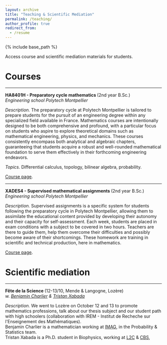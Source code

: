 ```yaml
---
layout: archive
title: "Teaching & Scientific Mediation"
permalink: /teaching/
author_profile: true
redirect_from:
  - /resume
---
```


{% include base_path %}

Access course and scientific mediation materials for students.

Courses
======

***
<b> HA8401H - Preparatory cycle mathematics </b>(2nd year B.Sc.) <br>
<i> Engineering school Polytech Montpellier</i> 

<i> Description. </i> The preparatory cycle at Polytech Montpellier is tailored to prepare students for the pursuit of an engineering degree within any specialized field available in France. Mathematics courses are intentionally designed to be both comprehensive and profound, with a particular focus on students who aspire to explore theoretical domains such as mathematical engineering, physics, and mechanics. These courses consistently encompass both analytical and algebraic chapters, guaranteeing that students acquire a robust and well-rounded mathematical foundation to serve them effectively in their forthcoming engineering endeavors. 

<i> Topics. </i> Differential calculus, topology, bilinear algebra, probability.

[Course page](https://sachacardonna.github.io/teaching/HA8401H).

***
<b> XADES4 - Supervised mathematical assignments </b>(2nd year B.Sc.) <br>
<i> Engineering school Polytech Montpellier</i> 

<i> Description. </i> Supervised assignments is a specific system for students following the preparatory cycle in Polytech Montpellier, allowing them to assimilate the educational content provided by developing their autonomy and their capacity for self-assessment. 
Each week, students are placed in exam conditions with a subject to be covered in two hours. Teachers are there to guide them, help them overcome their difficulties and possibly become aware of their shortcomings. 
These homework are training in scientific and technical production, here in mathematics.

[Course page](https://sachacardonna.github.io/teaching/XADES4).


Scientific mediation
======

***

<b> Fête de la Science </b> (12-13/10, Mende & Langogne, Lozère) <br>
<i> w. [Benjamin Charlier](https://imag.umontpellier.fr/~charlier/index.php?page=index) & [Tristan Xabada](https://www.cbs.cnrs.fr/index.php/fr/personnel?PERS=Tristan%20Xabada)</i> 

<i> Description. </i> We went to Lozère on October 12 and 13 to promote mathematics professions, talk about our thesis subject and our student path with high schoolers (collaboration with IREM - Institut de Recheche sur l'Enseignement des Mathématiques). <br> Benjamin Charlier is a mathematician working at [IMAG](https://imag.umontpellier.fr), in the Probability & Statistics team. 
<br> Tristan Xabada is a Ph.D. student in Biophysics, working at [L2C](https://coulomb.umontpellier.fr) & [CBS](https://www.cbs.cnrs.fr/index.php/fr/), 
